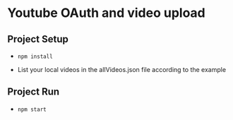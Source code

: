 # Youtube OAuth and video upload

## Project Setup

- ` npm install `

- List your local videos in the allVideos.json file according to the example

## Project Run

- ` npm start `
